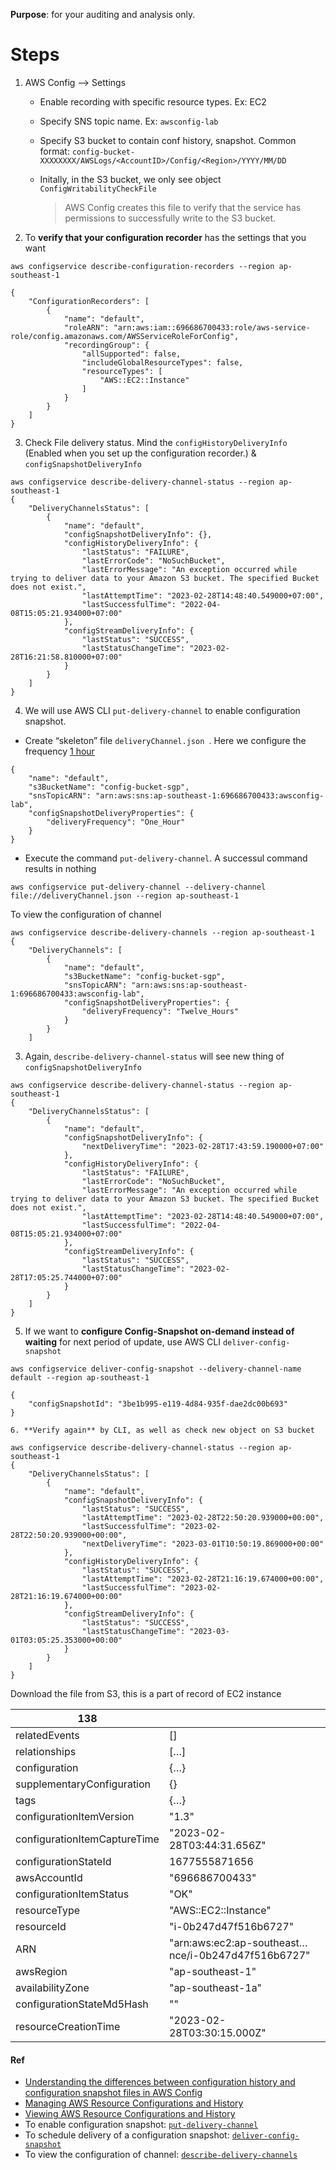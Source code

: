 **Purpose**: for your auditing and analysis only.

# Steps

1. AWS Config --> Settings

   - Enable recording with specific resource types. Ex: EC2

   - Specify SNS topic name. Ex: `awsconfig-lab`

   - Specify S3 bucket to contain conf history, snapshot. Common format: `config-bucket-XXXXXXXX/AWSLogs/<AccountID>/Config/<Region>/YYYY/MM/DD`

   - Initally, in the S3 bucket, we only see object `ConfigWritabilityCheckFile`

     > AWS Config creates this file to verify that the service has permissions to successfully write to the S3 bucket.

2. To **verify that your configuration recorder** has the settings that you want

````
aws configservice describe-configuration-recorders --region ap-southeast-1

{
    "ConfigurationRecorders": [
        {
            "name": "default",
            "roleARN": "arn:aws:iam::696686700433:role/aws-service-role/config.amazonaws.com/AWSServiceRoleForConfig",
            "recordingGroup": {
                "allSupported": false,
                "includeGlobalResourceTypes": false,
                "resourceTypes": [
                    "AWS::EC2::Instance"
                ]
            }
        }
    ]
}
````

3. Check File delivery status. Mind the `configHistoryDeliveryInfo` (Enabled when you set up the configuration recorder.) & `configSnapshotDeliveryInfo`

````
aws configservice describe-delivery-channel-status --region ap-southeast-1
{
    "DeliveryChannelsStatus": [
        {
            "name": "default",
            "configSnapshotDeliveryInfo": {},
            "configHistoryDeliveryInfo": {
                "lastStatus": "FAILURE",
                "lastErrorCode": "NoSuchBucket",
                "lastErrorMessage": "An exception occurred while trying to deliver data to your Amazon S3 bucket. The specified Bucket does not exist.",
                "lastAttemptTime": "2023-02-28T14:48:40.549000+07:00",
                "lastSuccessfulTime": "2022-04-08T15:05:21.934000+07:00"
            },
            "configStreamDeliveryInfo": {
                "lastStatus": "SUCCESS",
                "lastStatusChangeTime": "2023-02-28T16:21:58.810000+07:00"
            }
        }
    ]
}
````

4. We will use AWS CLI `put-delivery-channel` to enable configuration snapshot.

- Create “skeleton” file `deliveryChannel.json `. Here we configure the frequency <u>1 hour</u>

````
{
    "name": "default",
    "s3BucketName": "config-bucket-sgp",
    "snsTopicARN": "arn:aws:sns:ap-southeast-1:696686700433:awsconfig-lab",
    "configSnapshotDeliveryProperties": {
        "deliveryFrequency": "One_Hour"
    }
}
````

- Execute the command  `put-delivery-channel`. A successul command results in nothing

````
aws configservice put-delivery-channel --delivery-channel file://deliveryChannel.json --region ap-southeast-1
````

To view the configuration of channel

````
aws configservice describe-delivery-channels --region ap-southeast-1
{
    "DeliveryChannels": [
        {
            "name": "default",
            "s3BucketName": "config-bucket-sgp",
            "snsTopicARN": "arn:aws:sns:ap-southeast-1:696686700433:awsconfig-lab",
            "configSnapshotDeliveryProperties": {
                "deliveryFrequency": "Twelve_Hours"
            }
        }
    ]

````





3. Again, `describe-delivery-channel-status` will see new thing of `configSnapshotDeliveryInfo`

````
aws configservice describe-delivery-channel-status --region ap-southeast-1
{
    "DeliveryChannelsStatus": [
        {
            "name": "default",
            "configSnapshotDeliveryInfo": {
                "nextDeliveryTime": "2023-02-28T17:43:59.190000+07:00"
            },
            "configHistoryDeliveryInfo": {
                "lastStatus": "FAILURE",
                "lastErrorCode": "NoSuchBucket",
                "lastErrorMessage": "An exception occurred while trying to deliver data to your Amazon S3 bucket. The specified Bucket does not exist.",
                "lastAttemptTime": "2023-02-28T14:48:40.549000+07:00",
                "lastSuccessfulTime": "2022-04-08T15:05:21.934000+07:00"
            },
            "configStreamDeliveryInfo": {
                "lastStatus": "SUCCESS",
                "lastStatusChangeTime": "2023-02-28T17:05:25.744000+07:00"
            }
        }
    ]
}
````

5. If we want to **configure Config-Snapshot on-demand instead of waiting** for next period of update, use AWS CLI `deliver-config-snapshot`

   

````
aws configservice deliver-config-snapshot --delivery-channel-name default --region ap-southeast-1

{
    "configSnapshotId": "3be1b995-e119-4d84-935f-dae2dc00b693"
}
````

	6. **Verify again** by CLI, as well as check new object on S3 bucket

````
aws configservice describe-delivery-channel-status --region ap-southeast-1
{
    "DeliveryChannelsStatus": [
        {
            "name": "default",
            "configSnapshotDeliveryInfo": {
                "lastStatus": "SUCCESS",
                "lastAttemptTime": "2023-02-28T22:50:20.939000+00:00",
                "lastSuccessfulTime": "2023-02-28T22:50:20.939000+00:00",
                "nextDeliveryTime": "2023-03-01T10:50:19.869000+00:00"
            },
            "configHistoryDeliveryInfo": {
                "lastStatus": "SUCCESS",
                "lastAttemptTime": "2023-02-28T21:16:19.674000+00:00",
                "lastSuccessfulTime": "2023-02-28T21:16:19.674000+00:00"
            },
            "configStreamDeliveryInfo": {
                "lastStatus": "SUCCESS",
                "lastStatusChangeTime": "2023-03-01T03:05:25.353000+00:00"
            }
        }
    ]
}
````

Download the file from S3, this is a part of record of EC2 instance 

| 138                          |                                                    |
| ---------------------------- | -------------------------------------------------- |
| relatedEvents                | []                                                 |
| relationships                | […]                                                |
| configuration                | {…}                                                |
| supplementaryConfiguration   | {}                                                 |
| tags                         | {…}                                                |
| configurationItemVersion     | "1.3"                                              |
| configurationItemCaptureTime | "2023-02-28T03:44:31.656Z"                         |
| configurationStateId         | 1677555871656                                      |
| awsAccountId                 | "696686700433"                                     |
| configurationItemStatus      | "OK"                                               |
| resourceType                 | "AWS::EC2::Instance"                               |
| resourceId                   | "i-0b247d47f516b6727"                              |
| ARN                          | "arn:aws:ec2:ap-southeast…nce/i-0b247d47f516b6727" |
| awsRegion                    | "ap-southeast-1"                                   |
| availabilityZone             | "ap-southeast-1a"                                  |
| configurationStateMd5Hash    | ""                                                 |
| resourceCreationTime         | "2023-02-28T03:30:15.000Z"                         |

#### Ref

- [Understanding the differences between configuration history and configuration snapshot files in AWS Config](https://aws.amazon.com/blogs/mt/configuration-history-configuration-snapshot-files-aws-config/)
- [Managing AWS Resource Configurations and History](https://docs.aws.amazon.com/config/latest/developerguide/manage-config.html)
- [Viewing AWS Resource Configurations and History](https://docs.aws.amazon.com/config/latest/developerguide/view-manage-resource.html)
- To enable configuration snapshot: [`put-delivery-channel`](https://docs.aws.amazon.com/cli/latest/reference/configservice/put-delivery-channel.html)
- To schedule delivery of a configuration snapshot: [`deliver-config-snapshot`](https://docs.aws.amazon.com/cli/latest/reference/configservice/deliver-config-snapshot.html#deliver-config-snapshot)
- To view the configuration of channel: [`describe-delivery-channels`](https://docs.aws.amazon.com/cli/latest/reference/configservice/describe-delivery-channels.html#examples)